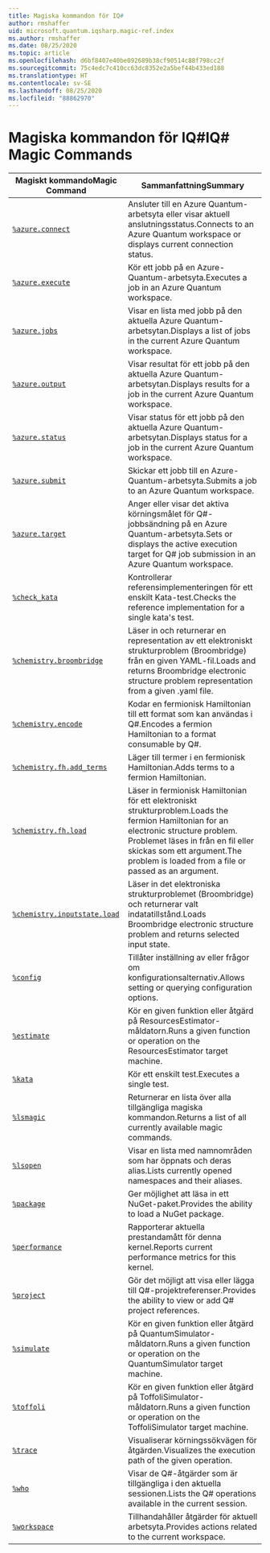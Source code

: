 ```yaml
---
title: Magiska kommandon för IQ#
author: rmshaffer
uid: microsoft.quantum.iqsharp.magic-ref.index
ms.author: rmshaffer
ms.date: 08/25/2020
ms.topic: article
ms.openlocfilehash: d6bf8407e40be092689b38cf90514c88f798cc2f
ms.sourcegitcommit: 75c4edc7c410cc63dc8352e2a5bef44b433ed188
ms.translationtype: HT
ms.contentlocale: sv-SE
ms.lasthandoff: 08/25/2020
ms.locfileid: "88862970"
---
```

# <a name="iq-magic-commands"></a><span data-ttu-id="c4613-102">Magiska kommandon för IQ#</span><span class="sxs-lookup"><span data-stu-id="c4613-102">IQ# Magic Commands</span></span>
| <span data-ttu-id="c4613-103">Magiskt kommando</span><span class="sxs-lookup"><span data-stu-id="c4613-103">Magic Command</span></span> | <span data-ttu-id="c4613-104">Sammanfattning</span><span class="sxs-lookup"><span data-stu-id="c4613-104">Summary</span></span> |
|---------------|---------|
| [`%azure.connect`](xref:microsoft.quantum.iqsharp.magic-ref.azure.connect) | <span data-ttu-id="c4613-105">Ansluter till en Azure Quantum-arbetsyta eller visar aktuell anslutningsstatus.</span><span class="sxs-lookup"><span data-stu-id="c4613-105">Connects to an Azure Quantum workspace or displays current connection status.</span></span> |
| [`%azure.execute`](xref:microsoft.quantum.iqsharp.magic-ref.azure.execute) | <span data-ttu-id="c4613-106">Kör ett jobb på en Azure-Quantum-arbetsyta.</span><span class="sxs-lookup"><span data-stu-id="c4613-106">Executes a job in an Azure Quantum workspace.</span></span> |
| [`%azure.jobs`](xref:microsoft.quantum.iqsharp.magic-ref.azure.jobs) | <span data-ttu-id="c4613-107">Visar en lista med jobb på den aktuella Azure Quantum-arbetsytan.</span><span class="sxs-lookup"><span data-stu-id="c4613-107">Displays a list of jobs in the current Azure Quantum workspace.</span></span> |
| [`%azure.output`](xref:microsoft.quantum.iqsharp.magic-ref.azure.output) | <span data-ttu-id="c4613-108">Visar resultat för ett jobb på den aktuella Azure Quantum-arbetsytan.</span><span class="sxs-lookup"><span data-stu-id="c4613-108">Displays results for a job in the current Azure Quantum workspace.</span></span> |
| [`%azure.status`](xref:microsoft.quantum.iqsharp.magic-ref.azure.status) | <span data-ttu-id="c4613-109">Visar status för ett jobb på den aktuella Azure Quantum-arbetsytan.</span><span class="sxs-lookup"><span data-stu-id="c4613-109">Displays status for a job in the current Azure Quantum workspace.</span></span> |
| [`%azure.submit`](xref:microsoft.quantum.iqsharp.magic-ref.azure.submit) | <span data-ttu-id="c4613-110">Skickar ett jobb till en Azure-Quantum-arbetsyta.</span><span class="sxs-lookup"><span data-stu-id="c4613-110">Submits a job to an Azure Quantum workspace.</span></span> |
| [`%azure.target`](xref:microsoft.quantum.iqsharp.magic-ref.azure.target) | <span data-ttu-id="c4613-111">Anger eller visar det aktiva körningsmålet för Q#-jobbsändning på en Azure Quantum-arbetsyta.</span><span class="sxs-lookup"><span data-stu-id="c4613-111">Sets or displays the active execution target for Q# job submission in an Azure Quantum workspace.</span></span> |
| [`%check_kata`](xref:microsoft.quantum.iqsharp.magic-ref.check_kata) | <span data-ttu-id="c4613-112">Kontrollerar referensimplementeringen för ett enskilt Kata-test.</span><span class="sxs-lookup"><span data-stu-id="c4613-112">Checks the reference implementation for a single kata's test.</span></span> |
| [`%chemistry.broombridge`](xref:microsoft.quantum.iqsharp.magic-ref.chemistry.broombridge) | <span data-ttu-id="c4613-113">Läser in och returnerar en representation av ett elektroniskt strukturproblem (Broombridge) från en given YAML-fil.</span><span class="sxs-lookup"><span data-stu-id="c4613-113">Loads and returns Broombridge electronic structure problem representation from a given .yaml file.</span></span> |
| [`%chemistry.encode`](xref:microsoft.quantum.iqsharp.magic-ref.chemistry.encode) | <span data-ttu-id="c4613-114">Kodar en fermionisk Hamiltonian till ett format som kan användas i Q#.</span><span class="sxs-lookup"><span data-stu-id="c4613-114">Encodes a fermion Hamiltonian to a format consumable by Q#.</span></span> |
| [`%chemistry.fh.add_terms`](xref:microsoft.quantum.iqsharp.magic-ref.chemistry.fh.add_terms) | <span data-ttu-id="c4613-115">Läger till termer i en fermionisk Hamiltonian.</span><span class="sxs-lookup"><span data-stu-id="c4613-115">Adds terms to a fermion Hamiltonian.</span></span> |
| [`%chemistry.fh.load`](xref:microsoft.quantum.iqsharp.magic-ref.chemistry.fh.load) | <span data-ttu-id="c4613-116">Läser in fermionisk Hamiltonian för ett elektroniskt strukturproblem.</span><span class="sxs-lookup"><span data-stu-id="c4613-116">Loads the fermion Hamiltonian for an electronic structure problem.</span></span> <span data-ttu-id="c4613-117">Problemet läses in från en fil eller skickas som ett argument.</span><span class="sxs-lookup"><span data-stu-id="c4613-117">The problem is loaded from a file or passed as an argument.</span></span> |
| [`%chemistry.inputstate.load`](xref:microsoft.quantum.iqsharp.magic-ref.chemistry.inputstate.load) | <span data-ttu-id="c4613-118">Läser in det elektroniska strukturproblemet (Broombridge) och returnerar valt indatatillstånd.</span><span class="sxs-lookup"><span data-stu-id="c4613-118">Loads Broombridge electronic structure problem and returns selected input state.</span></span> |
| [`%config`](xref:microsoft.quantum.iqsharp.magic-ref.config) | <span data-ttu-id="c4613-119">Tillåter inställning av eller frågor om konfigurationsalternativ.</span><span class="sxs-lookup"><span data-stu-id="c4613-119">Allows setting or querying configuration options.</span></span> |
| [`%estimate`](xref:microsoft.quantum.iqsharp.magic-ref.estimate) | <span data-ttu-id="c4613-120">Kör en given funktion eller åtgärd på ResourcesEstimator-måldatorn.</span><span class="sxs-lookup"><span data-stu-id="c4613-120">Runs a given function or operation on the ResourcesEstimator target machine.</span></span> |
| [`%kata`](xref:microsoft.quantum.iqsharp.magic-ref.kata) | <span data-ttu-id="c4613-121">Kör ett enskilt test.</span><span class="sxs-lookup"><span data-stu-id="c4613-121">Executes a single test.</span></span> |
| [`%lsmagic`](xref:microsoft.quantum.iqsharp.magic-ref.lsmagic) | <span data-ttu-id="c4613-122">Returnerar en lista över alla tillgängliga magiska kommandon.</span><span class="sxs-lookup"><span data-stu-id="c4613-122">Returns a list of all currently available magic commands.</span></span> |
| [`%lsopen`](xref:microsoft.quantum.iqsharp.magic-ref.lsopen) | <span data-ttu-id="c4613-123">Visar en lista med namnområden som har öppnats och deras alias.</span><span class="sxs-lookup"><span data-stu-id="c4613-123">Lists currently opened namespaces and their aliases.</span></span> |
| [`%package`](xref:microsoft.quantum.iqsharp.magic-ref.package) | <span data-ttu-id="c4613-124">Ger möjlighet att läsa in ett NuGet-paket.</span><span class="sxs-lookup"><span data-stu-id="c4613-124">Provides the ability to load a NuGet package.</span></span> |
| [`%performance`](xref:microsoft.quantum.iqsharp.magic-ref.performance) | <span data-ttu-id="c4613-125">Rapporterar aktuella prestandamått för denna kernel.</span><span class="sxs-lookup"><span data-stu-id="c4613-125">Reports current performance metrics for this kernel.</span></span> |
| [`%project`](xref:microsoft.quantum.iqsharp.magic-ref.project) | <span data-ttu-id="c4613-126">Gör det möjligt att visa eller lägga till Q#-projektreferenser.</span><span class="sxs-lookup"><span data-stu-id="c4613-126">Provides the ability to view or add Q# project references.</span></span> |
| [`%simulate`](xref:microsoft.quantum.iqsharp.magic-ref.simulate) | <span data-ttu-id="c4613-127">Kör en given funktion eller åtgärd på QuantumSimulator-måldatorn.</span><span class="sxs-lookup"><span data-stu-id="c4613-127">Runs a given function or operation on the QuantumSimulator target machine.</span></span> |
| [`%toffoli`](xref:microsoft.quantum.iqsharp.magic-ref.toffoli) | <span data-ttu-id="c4613-128">Kör en given funktion eller åtgärd på ToffoliSimulator-måldatorn.</span><span class="sxs-lookup"><span data-stu-id="c4613-128">Runs a given function or operation on the ToffoliSimulator target machine.</span></span> |
| [`%trace`](xref:microsoft.quantum.iqsharp.magic-ref.trace) | <span data-ttu-id="c4613-129">Visualiserar körningssökvägen för åtgärden.</span><span class="sxs-lookup"><span data-stu-id="c4613-129">Visualizes the execution path of the given operation.</span></span> |
| [`%who`](xref:microsoft.quantum.iqsharp.magic-ref.who) | <span data-ttu-id="c4613-130">Visar de Q#-åtgärder som är tillgängliga i den aktuella sessionen.</span><span class="sxs-lookup"><span data-stu-id="c4613-130">Lists the Q# operations available in the current session.</span></span> |
| [`%workspace`](xref:microsoft.quantum.iqsharp.magic-ref.workspace) | <span data-ttu-id="c4613-131">Tillhandahåller åtgärder för aktuell arbetsyta.</span><span class="sxs-lookup"><span data-stu-id="c4613-131">Provides actions related to the current workspace.</span></span> |
